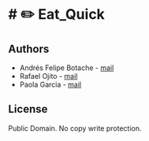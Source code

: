 # # :pencil2: Eat_Quick


## Authors

* Andrés Felipe Botache - [mail](andresfboco@gmail.com)
* Rafael Ojito - [mail](ojitorafael@gmail.com)
* Paola Garcia - [mail](paga0209@gmail.com)

## License
Public Domain. No copy write protection.